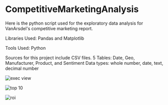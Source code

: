 # CompetitiveMarketingAnalysis

Here is the python script used for the exploratory data analysis for VanArsdel's competitive marketing report. 

Libraries Used: Pandas and Matplotlib

Tools Used: Python

Sources for this project include CSV files.
5 Tables: Date, Geo, Manufacturer, Product, and Sentiment
Data types: whole number, date, text, decimal number


![exec view](https://github.com/cwilliams1023/CompetitiveMarketingAnalysis/assets/121206979/e2ab6e19-79d2-4459-a353-d5855734f510)


![top 10](https://github.com/cwilliams1023/CompetitiveMarketingAnalysis/assets/121206979/ec3184ce-92df-4069-b455-402d5985a446)


![roi](https://github.com/cwilliams1023/CompetitiveMarketingAnalysis/assets/121206979/fd99635a-c5bd-49ae-b356-b194c431616e)
